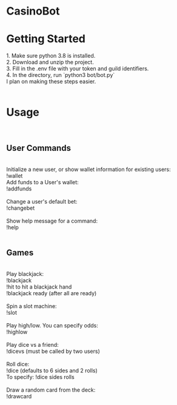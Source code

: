 # CasinoBot
<h1>Getting Started</h1>
1. Make sure python 3.8 is installed.<br/>
2. Download and unzip the project.<br/>
3. Fill in the .env file with your token and guild identifiers.<br/>
4. In the directory, run `python3 bot/bot.py`<br/>
I plan on making these steps easier.<br/>
<br/>
<h1>Usage</h1><br/>
<h2>User Commands</h2><br/>
Initialize a new user, or show wallet information for existing users:<br/>
!wallet
<br/>
Add funds to a User's wallet:<br/>
!addfunds <funds><br/>
<br/>
Change a user's default bet:<br/>
!changebet <bet><br/>
<br/>
Show help message for a command:<br/>
!help <command><br/>
<br/>
<h2>Games</h2><br/>
Play blackjack:<br/>
!blackjack<br/>
!hit to hit a blackjack hand<br/>
!blackjack ready (after all are ready)<br/>
<br/>
Spin a slot machine:<br/>
!slot<br/>
<br/>
Play high/low. You can specify odds:<br/>
!highlow <high/low> <odds><br/>
<br/>
Play dice vs a friend:<br/>
!dicevs (must be called by two users)<br/>
<br/>
Roll dice:<br/>
!dice (defaults to 6 sides and 2 rolls)<br/>
To specify: !dice sides rolls<br/>
<br/>
Draw a random card from the deck:<br/>
!drawcard<br/>
